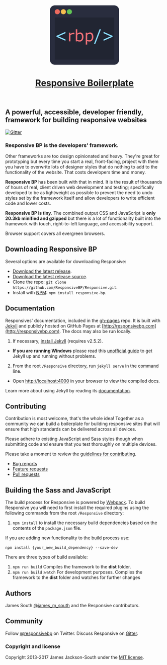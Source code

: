 <h1 align="center">
	<a href="http://responsivebp.com"><img src="icons/rbp-logo.svg" alt="Responsive-BP-logo" width="220px"></a><br>
	<br>
    <a href="http://responsivebp.com">Responsive Boilerplate</a><br>
	<br>
</h1>

## A powerful, accessible, developer friendly, framework for building responsive websites

[![Gitter](https://badges.gitter.im/Join%20Chat.svg)](https://gitter.im/ResponsiveBP/Responsive?utm_source=badge&utm_medium=badge&utm_campaign=pr-badge&utm_content=badge)


### Responsive BP is the developers' framework.

Other frameworks are too design opinionated and heavy. They're great for prototyping but every time
you start a real, front-facing, project with them you have to overwrite lots of designer styles that do nothing to add to the
functionality of the website. That costs developers time and money.

**Responsive BP** has been built with that in mind. It is the result of thousands of hours of real, client driven web development and
testing; specifically developed to be as lightweight as possible to prevent the need to undo styles set by the framework itself
and allow developers to write efficient code and lower costs.
  
**Responsive BP is tiny**. The combined output CSS and JavaScript is **only 20.3kb minified and gzipped** but there is a lot of functionality built into the framework with touch, right-to-left language, and accessibility support. 

Browser support covers all evergreen browsers.

## Downloading Responsive BP

Several options are available for downloading Responsive:

- [Download the latest release](https://github.com/ResponsiveBP/Responsive/releases/download/4.1.4/responsive.zip).
- [Download the latest release source](https://github.com/ResponsiveBP/Responsive/archive/4.1.4.zip).
- Clone the repo: `git clone https://github.com/ResponsiveBP/Responsive.git`.
- Install with [NPM](https://www.npmjs.com/package/responsive-bp): `npm install responsive-bp`.

## Documentation

Responsives' documentation, included in the [gh-pages](https://github.com/ResponsiveBP/Responsive/tree/gh-pages) repo. It is built with [Jekyll](http://jekyllrb.com) and publicly hosted on GitHub Pages at [http://responsivebp.com](http://responsivebp.com). The docs may also be run locally.

1. If necessary, [install Jekyll](http://jekyllrb.com/docs/installation) (requires v2.5.2).
 - **If you are running Windows** please read this [unofficial guide](https://github.com/juthilo/run-jekyll-on-windows/) to get Jekyll up and running without problems.
2. From the root `/Responsive` directory, run `jekyll serve` in the command line.
 - Open [http://localhost:4000](http://localhost:4000) in your browser to view the compiled docs.


Learn more about using Jekyll by reading its [documentation](http://jekyllrb.com/docs/home/).

## Contributing

Contribution is most welcome, that's the whole idea! Together as a community we can build a boilerplate for building 
responsive sites that will ensure that high standards can be delivered across all devices.   

Please adhere to existing JavaScript and Sass styles though when submitting code and ensure 
that you test thoroughly on multiple devices.

Please take a moment to review the [guidelines for contributing](CONTRIBUTING.md).

* [Bug reports](CONTRIBUTING.md#bugs)
* [Feature requests](CONTRIBUTING.md#features)
* [Pull requests](CONTRIBUTING.md#pull-requests)

## Building the Sass and JavaScript

The build process for Responsive is powered by [Webpack](https://webpack.js.org/). To build Responsive you will need to first install the required plugins using the following commands from the root `/Responsive` directory:

1. `npm install` to install the necessary build dependencies based on the contents of the `package.json` file.

If you are adding new functionality to the build process use:

    npm install {your_new_build_dependency} --save-dev

There are three types of build available:

 1. `npm run build` Compiles the framework to the **dist** folder.
 2. `npm run build:watch` For development purposes. Compiles the framework to the **dist** folder and watches for further changes

## Authors

James South [@james_m_south](http://twitter.com/james_m_south) and the Responsive contributors.

## Community

Follow [@responsivebp](http://twitter.com/responsivebp) on Twitter.
Discuss Responsive on [Gitter](https://gitter.im/ResponsiveBP/Responsive).

### Copyright and license

Copyright 2013-2017 James Jackson-South under the [MIT license](http://opensource.org/licenses/MIT).
